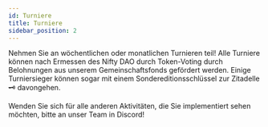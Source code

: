```yaml
---
id: Turniere
title: Turniere
sidebar_position: 2
---
```


Nehmen Sie an wöchentlichen oder monatlichen Turnieren teil! Alle Turniere können nach Ermessen des Nifty DAO durch Token-Voting durch Belohnungen aus unserem Gemeinschaftsfonds gefördert werden. Einige Turniersieger können sogar mit einem Sondereditionsschlüssel zur Zitadelle 🗝️ davongehen.

Wenden Sie sich für alle anderen Aktivitäten, die Sie implementiert sehen möchten, bitte an unser Team in Discord!
